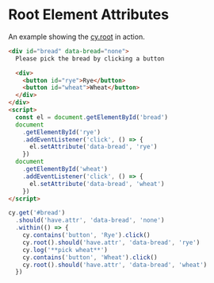 # Root Element Attributes

An example showing the [cy.root](https://on.cypress.io/root) in action.

<!-- fiddle Root element attributes -->

```html hide
<div id="bread" data-bread="none">
  Please pick the bread by clicking a button

  <div>
    <button id="rye">Rye</button>
    <button id="wheat">Wheat</button>
  </div>
</div>
<script>
  const el = document.getElementById('bread')
  document
    .getElementById('rye')
    .addEventListener('click', () => {
      el.setAttribute('data-bread', 'rye')
    })
  document
    .getElementById('wheat')
    .addEventListener('click', () => {
      el.setAttribute('data-bread', 'wheat')
    })
</script>
```

```js
cy.get('#bread')
  .should('have.attr', 'data-bread', 'none')
  .within(() => {
    cy.contains('button', 'Rye').click()
    cy.root().should('have.attr', 'data-bread', 'rye')
    cy.log('**pick wheat**')
    cy.contains('button', 'Wheat').click()
    cy.root().should('have.attr', 'data-bread', 'wheat')
  })
```

<!-- fiddle-end -->
